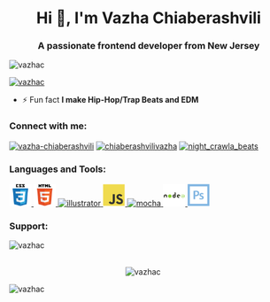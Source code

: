 <h1 align="center">Hi 👋, I'm Vazha Chiaberashvili</h1>
<h3 align="center">A passionate frontend developer from New Jersey</h3>

<p align="left"> <img src="https://komarev.com/ghpvc/?username=vazhac&label=Profile%20views&color=0e75b6&style=flat" alt="vazhac" /> </p>

<p align="left"> <a href="https://github.com/ryo-ma/github-profile-trophy"><img src="https://github-profile-trophy.vercel.app/?username=vazhac" alt="vazhac" /></a> </p>

- ⚡ Fun fact **I make Hip-Hop/Trap Beats and EDM**

<h3 align="left">Connect with me:</h3>
<p align="left">
<a href="https://linkedin.com/in/vazha-chiaberashvili" target="blank"><img align="center" src="https://cdn.worldvectorlogo.com/logos/linkedin-icon-2.svg" alt="vazha-chiaberashvili" height="30" width="40" /></a>
<a href="https://fb.com/chiaberashvilivazha" target="blank"><img align="center" src="https://cdn.worldvectorlogo.com/logos/facebook-4.svg" alt="chiaberashvilivazha" height="30" width="40" /></a>
<a href="https://instagram.com/night_crawla_beats" target="blank"><img align="center" src="https://upload.wikimedia.org/wikipedia/commons/9/96/Instagram.svg" alt="night_crawla_beats" height="30" width="40" /></a>
</p>

<h3 align="left">Languages and Tools:</h3>
<p align="left"> <a href="https://www.w3schools.com/css/" target="_blank"> <img src="https://raw.githubusercontent.com/devicons/devicon/master/icons/css3/css3-original-wordmark.svg" alt="css3" width="40" height="40"/> </a> <a href="https://www.w3.org/html/" target="_blank"> <img src="https://raw.githubusercontent.com/devicons/devicon/master/icons/html5/html5-original-wordmark.svg" alt="html5" width="40" height="40"/> </a> <a href="https://www.adobe.com/in/products/illustrator.html" target="_blank"> <img src="https://www.vectorlogo.zone/logos/adobe_illustrator/adobe_illustrator-icon.svg" alt="illustrator" width="40" height="40"/> </a> <a href="https://developer.mozilla.org/en-US/docs/Web/JavaScript" target="_blank"> <img src="https://raw.githubusercontent.com/devicons/devicon/master/icons/javascript/javascript-original.svg" alt="javascript" width="40" height="40"/> </a> <a href="https://mochajs.org" target="_blank"> <img src="https://www.vectorlogo.zone/logos/mochajs/mochajs-icon.svg" alt="mocha" width="40" height="40"/> </a> <a href="https://nodejs.org" target="_blank"> <img src="https://raw.githubusercontent.com/devicons/devicon/master/icons/nodejs/nodejs-original-wordmark.svg" alt="nodejs" width="40" height="40"/> </a> <a href="https://www.photoshop.com/en" target="_blank"> <img src="https://raw.githubusercontent.com/devicons/devicon/master/icons/photoshop/photoshop-line.svg" alt="photoshop" width="40" height="40"/> </a> </p>

<h3 align="left">Support:</h3>
<p><a href="https://www.buymeacoffee.com/vazhac"> <img align="left" src="https://cdn.buymeacoffee.com/buttons/v2/default-yellow.png" height="50" width="210" alt="vazhac" /></a></p><br><br>

<p>&nbsp;<img align="left" src="https://github-readme-stats.vercel.app/api?username=vazhac&show_icons=true&locale=en" alt="vazhac" /></p>

<p><img align="left" src="https://github-readme-streak-stats.herokuapp.com/?user=vazhac&" alt="vazhac" /></p>
